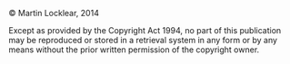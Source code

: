 © Martin Locklear, 2014

Except as provided by the Copyright Act 1994, no part of this publication may be reproduced or stored in a retrieval system in any form or by any means without the prior written permission of the copyright owner.
